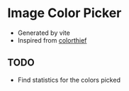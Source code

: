 # Image Color Picker

- Generated by vite
- Inspired from [colorthief](https://lokeshdhakar.com/projects/color-thief)

## TODO

- Find statistics for the colors picked

